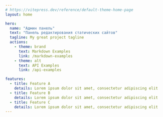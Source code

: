 ```yaml
---
# https://vitepress.dev/reference/default-theme-home-page
layout: home

hero:
  name: "Админ панель"
  text: "Панель редактирования статических сайтов"
  tagline: My great project tagline
  actions:
    - theme: brand
      text: Markdown Examples
      link: /markdown-examples
    - theme: alt
      text: API Examples
      link: /api-examples

features:
  - title: Feature A
    details: Lorem ipsum dolor sit amet, consectetur adipiscing elit
  - title: Feature B
    details: Lorem ipsum dolor sit amet, consectetur adipiscing elit
  - title: Feature C
    details: Lorem ipsum dolor sit amet, consectetur adipiscing elit
---
```


